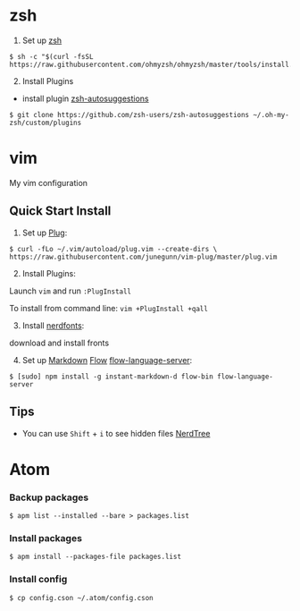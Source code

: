 # zsh

1. Set up [zsh]

```
$ sh -c "$(curl -fsSL https://raw.githubusercontent.com/ohmyzsh/ohmyzsh/master/tools/install.sh)"
```

2. Install Plugins
- install plugin [zsh-autosuggestions]

```
$ git clone https://github.com/zsh-users/zsh-autosuggestions ~/.oh-my-zsh/custom/plugins
```

# vim
My vim configuration

## Quick Start Install

1. Set up [Plug]:

```
$ curl -fLo ~/.vim/autoload/plug.vim --create-dirs \ https://raw.githubusercontent.com/junegunn/vim-plug/master/plug.vim
```

2. Install Plugins:

  Launch `vim` and run `:PlugInstall`

  To install from command line: `vim +PlugInstall +qall`

3. Install [nerdfonts]:

  download and install fronts

4. Set up [Markdown] [Flow] [flow-language-server]:

  `$ [sudo] npm install -g instant-markdown-d flow-bin flow-language-server`

## Tips
* You can use `Shift` + `i` to see hidden files [NerdTree]



# Atom

### Backup packages
```
$ apm list --installed --bare > packages.list
```
### Install packages
```
$ apm install --packages-file packages.list
```
### Install config
```
$ cp config.cson ~/.atom/config.cson
```


[zsh]:https://github.com/ohmyzsh/ohmyzsh
[zsh-autosuggestions]:https://github.com/zsh-users/zsh-autosuggestions
[Plug]:https://github.com/junegunn/vim-plug
[Vim]:https://www.vim.org/
[Git]:https://git-scm.com
[nerdfonts]:https://www.nerdfonts.com/font-downloads
[Markdown]:https://github.com/suan/vim-instant-markdown
[Flow]:https://flow.org
[flow-language-server]:https://github.com/facebookarchive/flow-language-server
[NerdTree]:https://github.com/preservim/nerdtree
